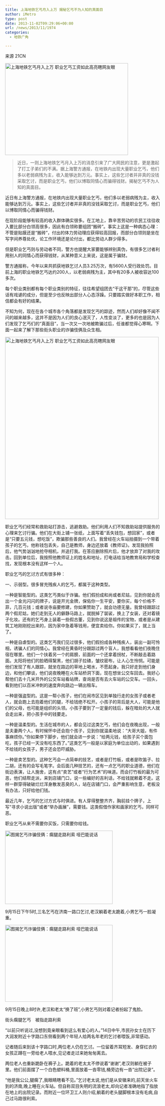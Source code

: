 ```yaml
---
title: 上海地铁乞丐月入上万 揭秘乞丐不为人知的真面目
author: iMetro
type: post
date: 2013-11-02T09:29:06+00:00
url: /news/2013/11/1974
categories:
  - 地铁广角

---
```

来源 21CN

<img class="aligncenter" src="http://img002.21cnimg.com/photos/album/20131028/m600/13B725075DDCBED833BC7B72C0E3CC64.jpeg" alt="上海地铁乞丐月入上万 职业乞丐工资如此高亮瞎网友眼" width="400" height="299" data-url="24725113_1.shtml" /> 

> 近日，一则上海地铁乞丐月入上万的消息引来了广大网民的注意，更是激起了打工子弟们的不满。据上海警方通报，在地铁内出现大量职业乞丐，他们多以老弱病残为主，收入能够达到万元。事实上，这些乞讨者并非真的没钱采取乞讨，而是职业乞丐，他们以博取同情心而骗得钱财。揭秘乞丐不为人知的真面目。

近日有上海警方通报，在地铁内出现大量职业乞丐，他们多以老弱病残为主，收入能够达到万元。事实上，这些乞讨者并非真的没钱采取乞讨，而是职业乞丐，他们以博取同情心而骗得钱财。

在现阶段能够有较高的收入群体确实很多。在工地上，靠辛苦劳动的农民工往往收入要比部分白领高很多，因此有白领称要组团“搬砖”。事实上这是一种病态心理：不管是贴膜还是“搬砖”，付出的体力劳动理应获得较高回报，而部分白领则是坐在写字间养尊处优，论工作环境还是论付出，都比劳动人群少得多。

但是职业乞丐则与劳动者不同，警方也提醒大家要能够辨别真伪，有很多乞讨者利用别人的同情心而获得钱财，从某种意义上来说，这是属于骗财。

警方通报称，今年以来共抓获地铁乞讨人员3.25万次，有5600人受行政处罚。目前上海的职业地铁乞丐达约200人，以老弱病残为主，其中有20多人被收容达100多次。

每个职业类别都有每个职业类别的特征，往往希望组团去“干这干那”的，尽管这些话有戏谑的成分，但是至少也反映出部分人心态浮躁。只要踏实做好本职工作，相信都会有好的结果。

不知为何，现在在各个城市各个角落都是发现乞丐的踪迹，然而人们却好像不闻不问的越来越多，这并不是因为人们的良心泯灭了，人性变淡了，更多的也是因为人们发现了乞丐们的“真面目”，当一次又一次地被欺骗过后，任谁都觉得心寒啊。下面一起来了解下那些街头职业的诈骗伎俩及众生相。

<img src="http://img001.21cnimg.com/photos/album/20131028/m600/5B1E774761A30598F31216D62030C603.jpeg" alt="上海地铁乞丐月入上万 职业乞丐工资如此高亮瞎网友眼" width="500" height="593" data-url="24725113_2.shtml" /> 

职业乞丐们经常和救助站打游击，逃避救助。他们利用人们不知救助站提供服务的心理来乞讨行骗。他们在大街上铺一张纸，上面写着“丢失钱包，想回家”，或者是“只要五元钱，想吃饭”，欺骗那些善良的人们。我曾经在火车站拍摄到一个带着孩子的乞丐，他称钱包丢失，自己是教师，身边还放着《教师证》。发现我拍照后，他气势汹汹地抢夺相机，并追打我。在答应删除照片后，他才放弃了对我的攻击。回到单位后，我按照他教师证上的姓名和地址，打电话给当地教育局和学校查找，发现根本没有这样一个人。

职业乞丐的乞讨方式有很多种：

一、示弱型。很多冒充残疾人的乞丐，都属于这种类型。

一种是智能型的。这类乞丐类似于诈骗。他们假扮成和尚或者尼姑，见到你就会亮出一个金光闪闪的牌子，说是开光金牌，保佑你一生平安，要你买，每个价格不菲，几百元钱；或者说寺庙要修建，你如果赞助了，就会功德无量。我曾经跟踪过两个假尼姑，她们走到无人的僻静马路上，就脱掉了袈裟，换上了女装，还对着镜子化妆。还有的乞丐身上装着一些假古董，见到你说这是祖传的宝物，或者是从建筑工地刚刚挖出来的，因为家中急着等钱用，便宜卖给你。你如果买了，就上当了。

一种是自虐型的。这类乞丐我们见过很多，他们假扮成各种残疾人，装出一副可怜相，诱骗人们的同情心。我曾经在黄昏时分跟踪过两个盲人，我想看看他们夜晚住宿在哪里。他们一个扶着另一个的肩膀，前面的一个还拿着拐杖，不断敲击着路面。太阳将他们的脸晒得黧黑，他们胡子拉碴，皱纹密布，让人心生怜悯。可能是他们发现了有人跟踪，就坐在路边的草地上喝水，不愿起身。我只好走到他们身边，和他们攀谈，他们说夜晚睡在火车站桥洞下面，现在想坐公交车回去。我好心帮他们去十几米开外的公交车站看站牌，查询是否有去火车站的公交车。一回头，看到他们以百米冲刺的速度奔向路边一辆出租车。

一种是强盗型的。这是一帮小孩子，他们在闹市区见到单独行走的女孩子或者老人，就会跑上去抱着他们的腿，不给钱绝不松开。小孩子的背后是大人，可能是他们的父母，也可能是组织的头领。小孩子要到了一定量的钱后，躲在暗处的大人就会走出来，把小孩手中的钱要走。

一种是温柔型的。生活在城市的人，都会见过这类乞丐，他们会在夜晚出现，一般是夫妻两个人，有时候怀中还会抱个孩子，见到你就温柔地说：“大哥大姐，有件事麻烦你。”你如果停下脚步，他们就会进一步说：“给两元钱，给孩子买个面包吃，孩子已经一天没有吃东西了。”这类乞丐一般是以家庭为单位出动的，如果遇到不给钱的女孩子，男子还会恐吓威胁。

一种是卖艺型的。这种乞丐会一点简单的技艺，或者是打竹板，或者是吹笛子、拉二胡，还有的会写毛笔字。会后面几种技艺的，还有一点乞丐的职业道德，他们在街边表演，让人施舍，这有点“卖艺”或者“行为艺术”的味道。而会打竹板的最为可恶，他们结帮走派，来到店铺门口，说一些编好的吉利话，不给钱就赖着不走。这样一群穿得破破烂烂浑身散发恶臭的人，站在店铺门口，会严重影响生意，老板没有办法，只好给他们钱。

最近几年，乞丐的乞讨方式与时俱进。有人穿得整整齐齐，胸前挂个牌子，上写“寻求小说出版”或者“举办画展”，需要钱。这类假借作家和画家的乞丐，同样可恶。

职业乞丐从来不需要你买饭，只需要你给钱。

<img src="http://img003.21cnimg.com/photos/album/20130417/m600/9BEF180A5AEEB3F4A2286C51C418AD43.jpeg" alt="图揭乞丐诈骗伎俩：瘸腿走路利索 哑巴能说话" width="350" height="239" data-url="" /> 

9月15日下午5时,三名乞丐在济南一路口乞讨,老汉躺着老太跪着,小男乞丐一脸凝重。

<img src="http://img002.21cnimg.com/photos/album/20130417/m600/1DA833B618CC6E4F8C1EE66170CD393C.jpeg" alt="图揭乞丐诈骗伎俩：瘸腿走路利索 哑巴能说话" width="350" height="250" data-url="" /> 

9月15日晚上8时许,老汉和老太“换了班”,小男乞丐则对着记者扮起了鬼脸。

街头瘸腿乞丐　被指走路利索

“以前只听说过,没想到竟亲眼看到这么有爱心的人。”14日中午,市民孙女士在历下大润发附近十字路口东侧看到两个年轻人给两名年老的乞讨者喂饭,非常感动。

记者随后来到该十字路口时,两位老人仍在乞讨。一位留着齐耳短发、身穿红衣的女孩正蹲在一旁给老人喂水,见记者走过来她匆匆离去。

两位老人也重新跪卧在褥子上。跪着的老太太不停说着“谢谢”,老汉则躺在被子里。他们前面摆了一个白色塑料桶,里面放着一沓零钱,桶旁边有一沓“出院记录”。

“他是我公公,腿瘸了,我眼睛瞎看不见。”乞讨老太说,他们是从安徽来的,前天坐火车到的济南,晚上睡在火车站。但自称双目失明的流浪老太,却向记者准确地指了指放在地上的出院记录。而附近一位环卫工人则介绍,躺着的老头腿脚根本没有毛病,自己过马路很利索。